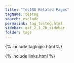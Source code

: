 ```yaml
---
title: "TestNG Related Pages"
tagName: testng
search: exclude
permalink: tag_testng.html
sidebar: qaf_2_1_7b_sidebar
folder: tags
---
```

{% include taglogic.html %}

{% include links.html %}
